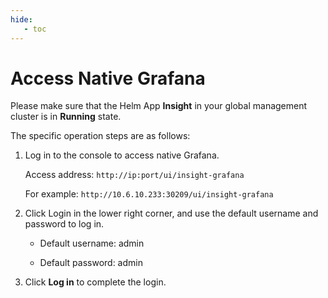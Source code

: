 ```yaml
---
hide:
   - toc
---
```


# Access Native Grafana

Please make sure that the Helm App __Insight__ in your global management cluster is in __Running__ state.

The specific operation steps are as follows:

1. Log in to the console to access native Grafana.

    Access address: `http://ip:port/ui/insight-grafana`

    For example: `http://10.6.10.233:30209/ui/insight-grafana`

2. Click Login in the lower right corner, and use the default username and password to log in.

    - Default username: admin

    - Default password: admin

3. Click __Log in__ to complete the login.

